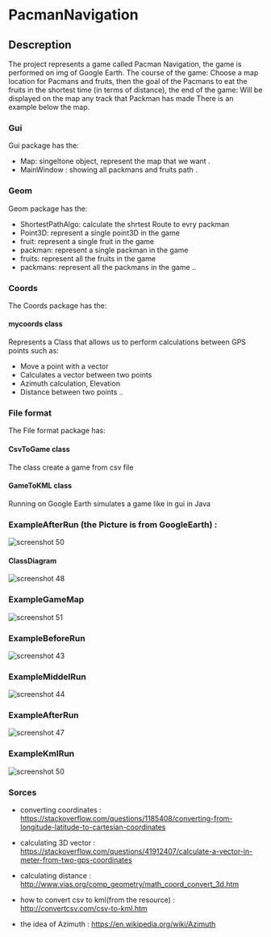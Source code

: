 # PacmanNavigation

## Descreption

The project represents a game called Pacman Navigation, the game is performed on img of Google Earth. The course of the game: Choose a map location for Pacmans and fruits, then the goal of the Pacmans to eat the fruits in the shortest time (in terms of distance), the end of the game:
Will be displayed on the map any track that Packman has made
There is an example below the map.

### Gui 
Gui package has the:
- Map: singeltone object, represent the map that we want .
- MainWindow : showing all packmans and fruits path .
### Geom 
Geom package has the:
- ShortestPathAlgo: calculate the shrtest Route to evry packman 
- Point3D: represent a single point3D in the game 
- fruit: represent a single fruit in the game 
- packman: represent a single packman in the game 
- fruits: represent all the fruits in the game 
- packmans: represent all the packmans in the game 
  ..
### Coords 
The Coords package has the:
 #### mycoords class
  Represents a Class that allows us to perform calculations between GPS points such as:
  - Move a point with a vector
  - Calculates a vector between two points
  - Azimuth calculation, Elevation
  - Distance between two points
  ..
 
### File format 
The File format package has:
#### CsvToGame class
The class create a game from csv file
#### GameToKML class
Running on Google Earth simulates a game like in gui in Java
### ExampleAfterRun (the Picture is from GoogleEarth) : 
![screenshot 50](https://user-images.githubusercontent.com/45077625/53831341-46aa1100-3f8d-11e9-9856-a149133a2386.png)
 #### ClassDiagram
![screenshot 48](https://user-images.githubusercontent.com/45077625/53831401-70633800-3f8d-11e9-869d-74c6c6cbdfca.png)
### ExampleGameMap
![screenshot 51](https://user-images.githubusercontent.com/45077625/53831552-c041ff00-3f8d-11e9-992f-aa2f9eb4c1b1.png)
### ExampleBeforeRun
![screenshot 43](https://user-images.githubusercontent.com/45077625/53831571-ce901b00-3f8d-11e9-93bc-0a0b3b2c2f4d.png)
### ExampleMiddelRun
![screenshot 44](https://user-images.githubusercontent.com/45077625/53831690-1151f300-3f8e-11e9-9940-7b6be5acad09.png)
### ExampleAfterRun
![screenshot 47](https://user-images.githubusercontent.com/45077625/53831725-23cc2c80-3f8e-11e9-8c35-21b631e80694.png)
### ExampleKmlRun
![screenshot 50](https://user-images.githubusercontent.com/45077625/53831747-30e91b80-3f8e-11e9-86c1-7e677b19c91f.png)

### Sorces

 - converting coordinates : https://stackoverflow.com/questions/1185408/converting-from-longitude-latitude-to-cartesian-coordinates  

- calculating 3D vector : https://stackoverflow.com/questions/41912407/calculate-a-vector-in-meter-from-two-gps-coordinates 

 - calculating distance : http://www.vias.org/comp_geometry/math_coord_convert_3d.htm

- how to convert csv to kml(from the resource) : http://convertcsv.com/csv-to-kml.htm 

- the idea of Azimuth : https://en.wikipedia.org/wiki/Azimuth
